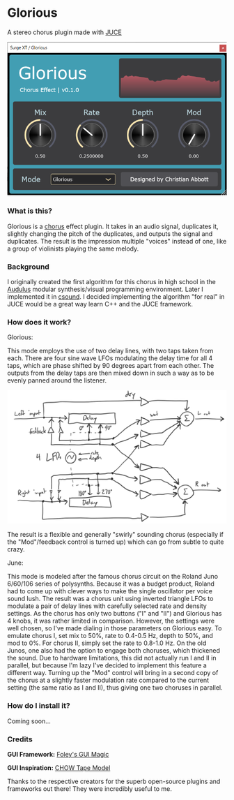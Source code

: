 # Glorious

A stereo chorus plugin made with [JUCE](https://juce.com/)

![The UI doesn't look great yet](Resources/GloriousUI.png)

### What is this?

Glorious is a [chorus](https://en.wikipedia.org/wiki/Chorus_(audio_effect)#Electronic_effect) effect plugin. It takes in an audio signal, duplicates it, slightly changing the pitch of the duplicates, and outputs the signal and duplicates. The result is the impression multiple "voices" instead of one, like a group of violinists playing the same melody.

### Background

I originally created the first algorithm for this chorus in high school in the [Audulus](https://audulus.com/) modular synthesis/visual programming environment. Later I implemented it in [csound](https://csound.com/). I decided implementing the algorithm "for real" in JUCE would be a great way learn C++ and the JUCE framework. 

### How does it work?

Glorious:

This mode employs the use of two delay lines, with two taps taken from each. There are four sine wave LFOs modulating the delay time for all 4 taps, which are phase shifted by 90 degrees apart from each other. The outputs from the delay taps are then mixed down in such a way as to be evenly panned around the listener.

![Signal flow diagram of the Glorious algorithm](Resources/GloriousSignalFlow.png)

The result is a flexible and generally "swirly" sounding chorus (especially if the "Mod"/feedback control is turned up) which can go from subtle to quite crazy. 

June:

This mode is modeled after the famous chorus circuit on the Roland Juno 6/60/106 series of polysynths. Because it was a budget product, Roland had to come up with clever ways to make the single oscillator per voice sound lush. The result was a chorus unit using inverted triangle LFOs to modulate a pair of delay lines with carefully selected rate and density settings. As the chorus has only two buttons ("I" and "II") and Glorious has 4 knobs, it was rather limited in comparison. However, the settings were well chosen, so I've made dialing in those parameters on Glorious easy. To emulate chorus I, set mix to 50%, rate to 0.4-0.5 Hz, depth to 50%, and mod to 0%. For chorus II, simply set the rate to 0.8-1.0 Hz. On the old Junos, one also had the option to engage both choruses, which thickened the sound. Due to hardware limitations, this did not actually run I and II in parallel, but because I'm lazy I've decided to implement this feature a different way. Turning up the "Mod" control will bring in a second copy of the chorus at a slightly faster modulation rate compared to the current setting (the same ratio as I and II), thus giving one two choruses in parallel.

### How do I install it?

Coming soon...

### Credits

**GUI Framework:** [Foley's GUI Magic](https://github.com/ffAudio/foleys_gui_magic)

**GUI Inspiration:** [CHOW Tape Model](https://github.com/jatinchowdhury18/AnalogTapeModel)

Thanks to the respective creators for the superb open-source plugins and frameworks out there! They were incredibly useful to me.
